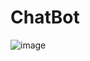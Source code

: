 # ChatBot
![image](https://github.com/alok-sharma-github/ChatBot/assets/81555853/fb366187-9361-44b5-9341-67a39fff104c)
